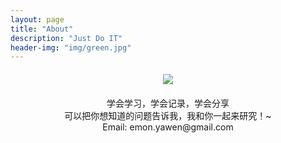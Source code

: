 ```yaml
---
layout: page
title: "About"
description: "Just Do IT"
header-img: "img/green.jpg"
---
```


<center style="margin:20px"><img src="http://8.shikun.wang/img/favicon.png" /></center>

<center>学会学习，学会记录，学会分享</center>

<center>可以把你想知道的问题告诉我，我和你一起来研究！~</center>

<center>Email: emon.yawen@gmail.com</center>

<br><br>

